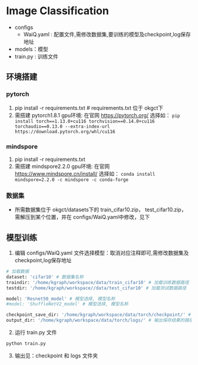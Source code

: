 # Image Classification 
- configs
  - WaiQ.yaml : 配置文件,需修改数据集,要训练的模型及checkpoint,log保存地址
- models：模型
- train.py : 训练文件
## 环境搭建
### pytorch 
1. pip install -r requirements.txt  # requirements.txt 位于 okgct下
2. 需搭建 pytorch1.8.1 gpu环境: 在官网 https://pytorch.org/ 选择如：
  `pip install torch==1.13.0+cu116 torchvision==0.14.0+cu116 torchaudio==0.13.0 --extra-index-url https://download.pytorch.org/whl/cu116`
### mindspore
1. pip install -r requirements.txt
2. 需搭建 mindspore2.2.0 gpu环境: 在官网 https://www.mindspore.cn/install/ 选择如：
`conda install mindspore=2.2.0 -c mindspore -c conda-forge`
### 数据集
- 所需数据集位于 okgct/datasets下的 train_cifar10.zip， test_cifar10.zip， 需解压到某个位置，并在 configs/WaiQ.yaml中修改，见下
## 模型训练
1. 编辑 configs/WaiQ.yaml 文件选择模型：取消对应注释即可,需修改数据集及checkpoint,log保存地址
```python 
# 加载数据
dataset: 'cifar10' # 数据集名称
traindir: '/home/kgraph/workspace/data/train_cifar10' # 加载训练数据路径
testdir: '/home/kgraph/workspace//data/test_cifar10' # 加载测试数据路径

model: 'Resnet50_model' # 模型选择, 模型名称
#model: 'ShuffleNetV2_model' # 模型选择, 模型名称

checkpoint_save_dir: '/home/kgraph/workspace/data/torch/checkpoint/' # 模型保存路径
output_dir: '/home/kgraph/workspace/data/torch/logs/' # 输出保存结果的路径
```
2. 运行 train.py 文件
```bash
python train.py
```
3. 输出见：checkpoint 和 logs 文件夹